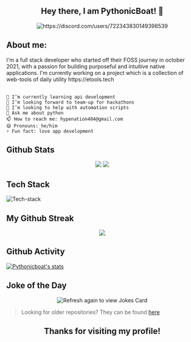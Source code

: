 <h2 align='center'>Hey there, I am PythonicBoat! 👋</h2>

<p align="center">
<img src="https://dev.discordprofiles.me/badge/status/722343830149398539" alt="https://discord.com/users/722343830149398539" />
</p>


<h2 align='left'>About me:</h2>
<div>
    I'm a full stack developer who started off their FOSS journey in october 2021, with a passion for building purposeful and intuitive native applications. I'm currently working on a project which is a collection of web-tools of daily utility https://etools.tech
</div>
<br>

```
🔭 I’m currently learning api development
👯 I’m looking forward to team-up for hackathons
🤝 I’m looking to help with automation scripts 
💬 Ask me about python 
📫 How to reach me: hypenation404@gmail.com
😄 Pronouns: he/him
⚡ Fun fact: love app development
```

## Github Stats

<p align="center">
<img src="https://github-readme-stats.vercel.app/api?username=pythonicboat&theme=radical&show_icons=true" />
<img src="https://github-readme-stats.vercel.app/api/top-langs/?username=pythonicboat&layout=compact" />
</p>

## Tech Stack

![Tech-stack](https://skillicons.dev/icons?i=python,nodejs,javascript,html,css,electron,mysql,react,bash,nginx,c)

## My Github Streak
<p align="center">
  <a href="https://github.com/Pythonicboat/github-readme-streak-stats"><img src="https://github-readme-streak-stats.herokuapp.com/?user=pythonicboat#version3"/>
  </a>
</p>

## Github Activity

[![Pythonicboat's stats](https://activity-graph.herokuapp.com/graph?username=pythonicboat&theme=react-dark)](https://github.com/pythonicboat)

## Joke of the Day

<p align="center">
<img src="https://readme-jokes.vercel.app/api" alt="Refresh again to view Jokes Card" />
</p>

> Looking for older repositories? They can be found [here](https://github.com/pythonicboat-archive)

<h2 align='center'>Thanks for visiting my profile!</h2>
